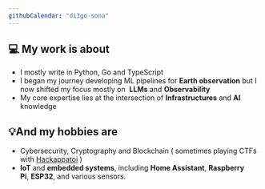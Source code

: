 ```yaml
---
githubCalendar: "di3go-sona"
---
```

## 💻 My work is about

- I mostly write in Python, Go and TypeScript
- I began my journey developing ML pipelines for **Earth observation** but I now shifted my focus mostly on  **LLMs**  and **Observability**
- My core expertise lies at the intersection of **Infrastructures** and **AI** knowledge

## 💡And my hobbies are

- Cybersecurity, Cryptography and Blockchain ( sometimes playing CTFs with [Hackappatoi](https://ctftime.org/team/140428) )
- **IoT** and **embedded systems**, including **Home Assistant**, **Raspberry Pi**, **ESP32**, and various sensors.
